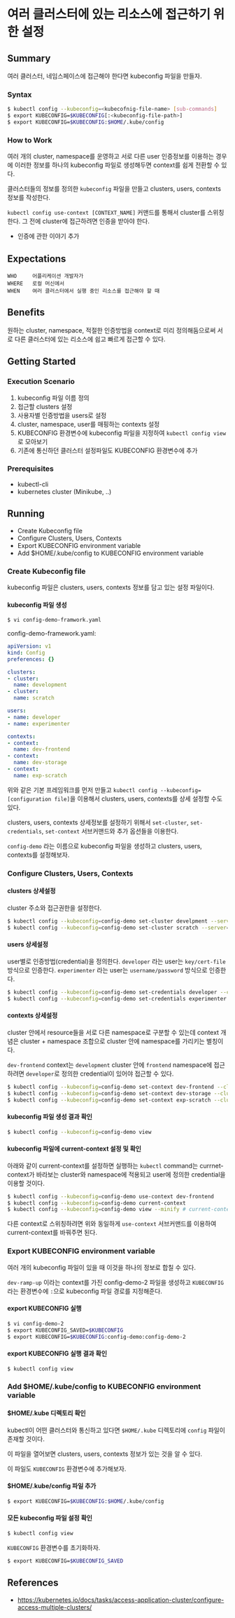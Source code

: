 # 여러 클러스터에 있는 리소스에 접근하기 위한 설정

## Summary
여러 클러스터, 네임스페이스에 접근해야 한다면 kubeconfig 파일을 만들자.

### Syntax
```bash
$ kubectl config --kubeconfig=<kubecofnig-file-name> [sub-commands]
$ export KUBECONFIG=$KUBECONFIG[:<kubeconfig-file-path>]
$ export KUBECONFIG=$KUBECONFIG:$HOME/.kube/config
```

### How to Work
여러 개의 cluster, namespace를 운영하고 서로 다른 user 인증정보를 이용하는 경우에 이러한 정보를 하나의 kubeconfig 파일로 생성해두면 context를 쉽게 전환할 수 있다.

클러스터들의 정보를 정의한 `kubeconfig` 파일을 만들고 clusters, users, contexts 정보를 작성한다.

`kubectl config use-context [CONTEXT_NAME]` 커맨드를 통해서 cluster를 스위칭한다. 그 전에 cluster에 접근하려면 인증을 받아야 한다.

+ 인증에 관한 이야기 추가 

## Expectations
```
WHO     어플리케이션 개발자가
WHERE   로컬 머신에서
WHEN    여러 클러스터에서 실행 중인 리소스를 접근해야 할 때
```

## Benefits

원하는 cluster, namespace, 적절한 인증방법을 context로 미리 정의해둠으로써 서로 다른 클러스터에 있는 리소스에 쉽고 빠르게 접근할 수 있다.

## Getting Started

### Execution Scenario
1. kubeconfig 파일 이름 정의
2. 접근할 clusters 설정
3. 사용자별 인증방법을 users로 설정
4. cluster, namespace, user를 매핑하는 contexts 설정
5. KUBECONFIG 환경변수에 kubeconfig 파일을 지정하여 `kubectl config view`로 모아보기
6. 기존에 통신하던 클러스터 설정파일도 KUBECONFIG 환경변수에 추가

### Prerequisites
- kubectl-cli
- kubernetes cluster (Minikube, ..)

## Running
- Create Kubeconfig file
- Configure Clusters, Users, Contexts
- Export KUBECONFIG environment variable
- Add $HOME/.kube/config to KUBECONFIG environment variable

### Create Kubeconfig file
kubeconfig 파일은 clusters, users, contexts 정보를 담고 있는 설정 파일이다.

#### kubeconfig 파일 생성

```bash
$ vi config-demo-framwork.yaml
```
config-demo-framework.yaml:
```yaml
apiVersion: v1
kind: Config
preferences: {}

clusters:
- cluster:
  name: development
- cluster:
  name: scratch

users:
- name: developer
- name: experimenter

contexts:
- context:
  name: dev-frontend
- context:
  name: dev-storage
- context:
  name: exp-scratch
```

위와 같은 기본 프레임워크를 먼저 만들고 `kubectl config --kubeconfig=[configuration file]`을 이용해서 clusters, users, contexts를 상세 설정할 수도 있다.

clusters, users, contexts 상세정보를 설정하기 위해서 `set-cluster`, `set-credentials`, `set-context` 서브커맨드와 추가 옵션들을 이용한다.

`config-demo` 라는 이름으로 kubeconfig 파일을 생성하고 clusters, users, contexts를 설정해보자.

### Configure Clusters, Users, Contexts

#### clusters 상세설정
cluster 주소와 접근권한을 설정한다.
```bash
$ kubectl config --kubeconfig=config-demo set-cluster develpment --server=https://$(minikube ip) --certificate-autority=fake-ca-file
$ kubectl config --kubeconfig=config-demo set-cluster scratch --server=https://$(minikube ip) --insecure-skip-tls-verify
```

#### users 상세설정
user별로 인증방법(credential)을 정의한다.
`developer` 라는 user는 `key/cert-file` 방식으로 인증한다.
`experimenter` 라는 user는 `username/password` 방식으로 인증한다.
```bash
$ kubectl config --kubeconfig=config-demo set-credentials developer --client-certificate=fake-cert-file --client-key=fake-key-seefile
$ kubectl config --kubeconfig=config-demo set-credentials experimenter --username=exp --password=some-password
```

#### contexts 상세설정
cluster 안에서 resource들을 서로 다른 namespace로 구분할 수 있는데 context 개념은 cluster + namespace 조합으로 cluster 안에 namespace를 가리키는 별칭이다.

`dev-frontend` context는 `development` cluster 안에 `frontend` namespace에 접근하려면 `developer`로 정의한 credential이 있어야 접근할 수 있다.

```bash
$ kubectl config --kubeconfig=config-demo set-context dev-frontend --cluster=development --namespace=frontend --user=developer
$ kubectl config --kubeconfig=config-demo set-context dev-storage --cluster=development --namespace=storage --user=developer
$ kubectl config --kubeconfig=config-demo set-context exp-scratch --cluster=scratch --namespace=default --user=experimenter
```

#### kubeconfig 파일 생성 결과 확인

```bash
$ kubectl config --kubeconfig=config-demo view
```

#### kubeconfig 파일에 current-context 설정 및 확인
아래와 같이 current-context를 설정하면 실행하는 `kubectl` command는 currnet-context가 바라보는 cluster와 namespace에 적용되고 user에 정의한 credential을 이용할 것이다.
```bash
$ kubectl config --kubeconfig=config-demo use-context dev-frontend
$ kubectl config --kubeconfig=config-demo current-context
$ kubectl config --kubeconfig=config-demo view --minify # current-context 정보만 출력한다, --minify는 subcommand view의 flag
```

다른 context로 스위칭하려면 위와 동일하게 `use-context` 서브커맨드를 이용하여 current-context를 바꿔주면 된다.

### Export KUBECONFIG environment variable

여러 개의 kubeconfig 파일이 있을 때 이것을 하나의 정보로 합칠 수 있다.

`dev-ramp-up` 이라는 context를 가진 config-demo-2 파일을 생성하고 `KUBECONFIG` 라는 환경변수에 `:`으로 kubeconfig 파일 경로를 지정해준다.

#### export KUBECONFIG 실행 

```bash
$ vi config-demo-2
$ export KUBECONFIG_SAVED=$KUBECONFIG
$ export KUBECONFIG=$KUBECONFIG:config-demo:config-demo-2
```
#### export KUBECONFIG 실행 결과 확인
```bash
$ kubectl config view
```

### Add $HOME/.kube/config to KUBECONFIG environment variable

#### $HOME/.kube 디렉토리 확인
kubectl이 어떤 클러스터와 통신하고 있다면 `$HOME/.kube` 디렉토리에 `config` 파일이 존재할 것이다.

이 파일을 열어보면 clusters, users, contexts 정보가 있는 것을 알 수 있다.

이 파일도 `KUBECONFIG` 환경변수에 추가해보자.

#### $HOME/.kube/config 파일 추가

```bash
$ export KUBECONFIG=$KUBECONFIG:$HOME/.kube/config
```

#### 모든 kubeconfig 파일 설정 확인
```bash
$ kubectl config view
```

`KUBECONFIG` 환경변수를 초기화하자.

```bash
$ export KUBECONFIG=$KUBECONFIG_SAVED
```

## References
- https://kubernetes.io/docs/tasks/access-application-cluster/configure-access-multiple-clusters/
